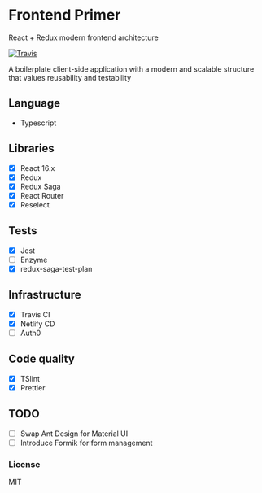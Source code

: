 # Frontend Primer

React + Redux modern frontend architecture

[![Travis](https://img.shields.io/travis/alanrsoares/frontend-primer/master.svg)](https://travis-ci.org/alanrsoares/frontend-primer)

A boilerplate client-side application with a modern and scalable structure that values reusability and testability

## Language

- Typescript

## Libraries

- [x] React 16.x
- [x] Redux
- [x] Redux Saga
- [x] React Router
- [x] Reselect

## Tests

- [x] Jest
- [ ] Enzyme
- [x] redux-saga-test-plan

## Infrastructure

- [x] Travis CI
- [x] Netlify CD
- [ ] Auth0

## Code quality

- [x] TSlint
- [x] Prettier

## TODO

- [ ] Swap Ant Design for Material UI
- [ ] Introduce Formik for form management

### License

MIT
